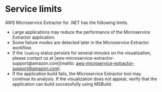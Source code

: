 # Service limits<a name="microservice-extractor-limits"></a>

AWS Microservice Extractor for \.NET has the following limits\.
+ Large applications may reduce the performance of the Microservice Extractor application\.
+ Some failure modes are detected later in the Microservice Extractor workflow\.
+ If the `loading` status persists for several minutes on the visualization, please contact us at [aws\-microservice\-extractor\-support@amazon\.com](mailto: aws-microservice-extractor-support@amazon.com)\.
+ If the application build fails, the Microservice Extractor tool may continue its analysis\. If the visualization does not appear, verify that the application can build successfully using MSBuild\. 